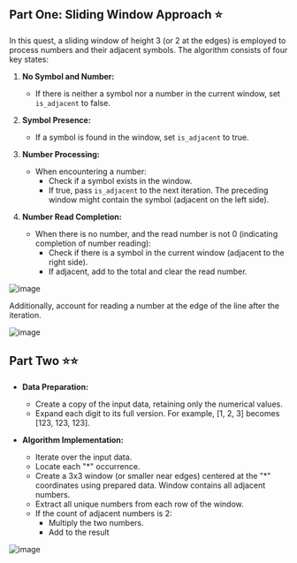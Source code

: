 ## Part One: Sliding Window Approach ⭐

In this quest, a sliding window of height 3 (or 2 at the edges) is employed to process numbers and their adjacent symbols. The algorithm consists of four key states:

1. **No Symbol and Number:**

   - If there is neither a symbol nor a number in the current window, set `is_adjacent` to false.

2. **Symbol Presence:**

   - If a symbol is found in the window, set `is_adjacent` to true.

3. **Number Processing:**

   - When encountering a number:
     - Check if a symbol exists in the window.
     - If true, pass `is_adjacent` to the next iteration. The preceding window might contain the symbol (adjacent on the left side).

4. **Number Read Completion:**
   - When there is no number, and the read number is not 0 (indicating completion of number reading):
     - Check if there is a symbol in the current window (adjacent to the right side).
     - If adjacent, add to the total and clear the read number.

![image](https://github.com/coado/advent_of_code_2023/assets/64146291/c7defd6c-7323-4f6e-bb5b-f624dda6c0ff)

Additionally, account for reading a number at the edge of the line after the iteration.

![image](https://github.com/coado/advent_of_code_2023/assets/64146291/e57633ef-36d3-4524-900a-eafe4e7fec0f)

## Part Two ⭐⭐

- **Data Preparation:**

  - Create a copy of the input data, retaining only the numerical values.
  - Expand each digit to its full version. For example, [1, 2, 3] becomes [123, 123, 123].

- **Algorithm Implementation:**
  - Iterate over the input data.
  - Locate each "\*" occurrence.
  - Create a 3x3 window (or smaller near edges) centered at the "\*" coordinates using prepared data. Window contains all adjacent numbers.
  - Extract all unique numbers from each row of the window.
  - If the count of adjacent numbers is 2:
    - Multiply the two numbers.
    - Add to the result

![image](https://github.com/coado/advent_of_code_2023/assets/64146291/fd1ea4e0-f949-4e62-a8bf-72d570b81330)
